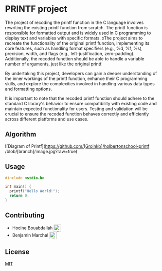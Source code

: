 # PRINTF project

The project of recoding the printf function in the C language involves rewriting the existing printf function from scratch. The printf function is responsible for formatted output and is widely used in C programming to display text and variables with specific formats.
xThe project aims to recreate the functionality of the original printf function, implementing its core features, such as handling format specifiers (e.g., %d, %f, %s), precision, width, and flags (e.g., left-justification, zero-padding). Additionally, the recoded function should be able to handle a variable number of arguments, just like the original printf.

By undertaking this project, developers can gain a deeper understanding of the inner workings of the printf function, enhance their C programming skills, and explore the complexities involved in handling various data types and formatting options.

It is important to note that the recoded printf function should adhere to the standard C library's behavior to ensure compatibility with existing code and maintain expected functionality for users. Testing and validation will be crucial to ensure the recoded function behaves correctly and efficiently across different platforms and use cases.

## Algorithm
![Diagram of Printf](https://github.com/[Groinkb]/holbertonschool-printf
/blob/[branch]/image.jpg?raw=true)

## Usage

```c
#include <stdio.h>

int main() {
  printf("Hello World!");
  return 0;
}
```





## Contributing
* Hocine Bouabdallah <a href="https://github.com/HB74C21" rel="nofollow"><img align="center" alt="github" src="https://www.vectorlogo.zone/logos/github/github-tile.svg" height="24" /></a>
* Benjamin Marchal <a href="https://github.com/Groinkb" rel="nofollow"><img align="center" alt="github" src="https://www.vectorlogo.zone/logos/github/github-tile.svg" height="24" /></a>


## License

[MIT](https://choosealicense.com/licenses/mit/)